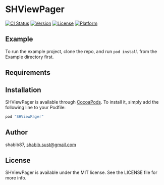 # SHViewPager

[![CI Status](http://img.shields.io/travis/shabib87/SHViewPager.svg?style=flat)](https://travis-ci.org/shabib87/SHViewPager)
[![Version](https://img.shields.io/cocoapods/v/SHViewPager.svg?style=flat)](http://cocoapods.org/pods/SHViewPager)
[![License](https://img.shields.io/cocoapods/l/SHViewPager.svg?style=flat)](http://cocoapods.org/pods/SHViewPager)
[![Platform](https://img.shields.io/cocoapods/p/SHViewPager.svg?style=flat)](http://cocoapods.org/pods/SHViewPager)

## Example

To run the example project, clone the repo, and run `pod install` from the Example directory first.

## Requirements

## Installation

SHViewPager is available through [CocoaPods](http://cocoapods.org). To install
it, simply add the following line to your Podfile:

```ruby
pod "SHViewPager"
```

## Author

shabib87, shabib.sust@gmail.com

## License

SHViewPager is available under the MIT license. See the LICENSE file for more info.
